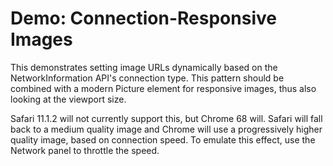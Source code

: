 # Demo: Connection-Responsive Images

This demonstrates setting image URLs dynamically based on the NetworkInformation API's connection type. This pattern should be combined with a modern Picture element for responsive images, thus also looking at the viewport size.

Safari 11.1.2 will not currently support this, but Chrome 68 will. Safari will fall back to a medium quality image and Chrome will use a progressively higher quality image, based on connection speed. To emulate this effect, use the Network panel to throttle the speed.
